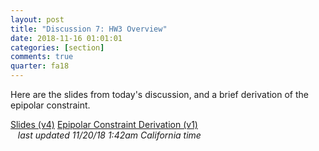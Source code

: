 ```yaml
---
layout: post
title: "Discussion 7: HW3 Overview"
date: 2018-11-16 01:01:01
categories: [section]
comments: true
quarter: fa18
---
```


Here are the slides from today's discussion, and a brief derivation of the epipolar constraint.

<a href="{{ site.url }}/slides/fa18/hw3_overview.pdf"  class="btn btn-warning post-btn-link">Slides (v4)</a>
<a href="{{ site.url }}/notes/fa18/fundamental_ec.pdf" class="btn btn-warning post-btn-link">Epipolar Constraint Derivation (v1)</a>
<span class="desktop-hide"><br /></span><span class="mobile-hide">&nbsp;&nbsp;</span> <em>last updated 11/20/18 1:42am California time</em>
